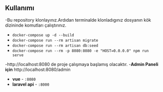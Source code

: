 
## Kullanımı

-Bu repository klonlayınız.Ardıdan terminalde klonladıgınız dosyanın kök dizininde komutları çalıştırınız.

- `docker-compose up -d --build` 
- `docker-compose run --rm artisan migrate` 
- `docker-compose run --rm artisan db:seed` 
- `docker-compose run --rm -p 8080:8080 -e "HOST=0.0.0.0" npm run serve`

-http://localhost:8080 de proje çalışmaya başlamış olacaktır.
-**Admin Paneli için** http://localhost:8080/admin

- **vue** - `:8080`
- **laravel api** - `:8000`

